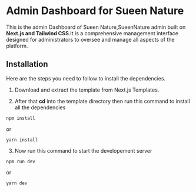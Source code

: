 # Admin Dashboard for Sueen Nature

This is the admin Dashboard of Sueen Nature,SueenNature admin built on **Next.js and Tailwind CSS**.It is a comprehensive management interface designed for administrators to oversee and manage all aspects of the platform. 



## Installation
Here are the steps you need to follow to install the dependencies.

1. Download and extract the template from Next.js Templates.

2. After that **cd** into the template directory then run this command to install all the dependencies 

```
npm install
```
or

```
yarn install
```

3. Now run this command to start the developement server

```
npm run dev
```

or 

```
yarn dev
```

